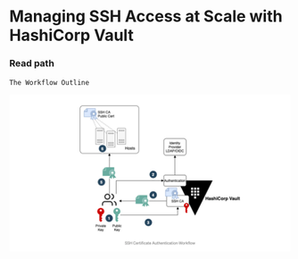# Managing SSH Access at Scale with HashiCorp Vault

### Read path
```
The Workflow Outline
```

![WORK FLOW!](workflow.webp)